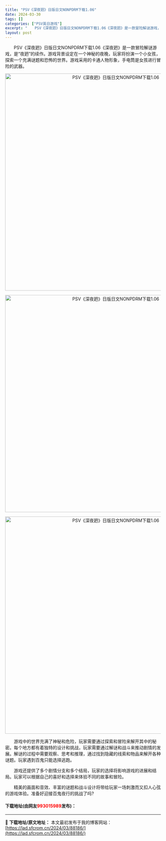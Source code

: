 ```yaml
---
title: "PSV《深夜㢠》日版日文NONPDRM下载1.06"
date: 2024-03-30
tags: []
categories: ["PSV英日游戏"]
excerpt: "　　PSV《深夜㢠》日版日文NONPDRM下载1.06《深夜㢠》是一款冒险解谜游戏，是&ldquo;夜㢠&rdquo;的续作。游戏背景设定在一个神秘的夜晚，玩家将扮演一个小女孩，探索一个充满谜题和恐怖的世界。游戏采用的卡通人物形象，手电筒是女孩进行冒险的武器。 　　游戏中的世界充满了神秘和危险，玩家&hellip;"
layout: post
---
```


 <p>　　PSV《深夜㢠》日版日文NONPDRM下载1.06《深夜㢠》是一款冒险解谜游戏，是&ldquo;夜㢠&rdquo;的续作。游戏背景设定在一个神秘的夜晚，玩家将扮演一个小女孩，探索一个充满谜题和恐怖的世界。游戏采用的卡通人物形象，手电筒是女孩进行冒险的武器。</p> <p align="center"><img align="" border="0" src="https://lad.sfcrom.cn/wp-content/uploads/2024/03/20240330_66077fb0bb9ac.webp" width="700" alt="PSV《深夜㢠》日版日文NONPDRM下载1.06" /></p> <p align="center"><img align="" border="0" src="https://lad.sfcrom.cn/wp-content/uploads/2024/03/20240330_66077fb11e7bd.webp" width="700" alt="PSV《深夜㢠》日版日文NONPDRM下载1.06" /></p> <p align="center"><img align="" border="0" src="https://lad.sfcrom.cn/wp-content/uploads/2024/03/20240330_66077fb1739bf.webp" width="700" alt="PSV《深夜㢠》日版日文NONPDRM下载1.06" /></p> <p>　　游戏中的世界充满了神秘和危险，玩家需要通过探索和冒险来解开其中的秘密。每个地方都有着独特的设计和挑战，玩家需要通过解谜和战斗来推动剧情的发展。解谜的过程中需要观察、思考和推理，通过找到隐藏的线索和物品来解开各种谜题。玩家遇到百鬼只能选择逃跑。</p> <p>　　游戏还提供了多个剧情分支和多个结局，玩家的选择将影响游戏的进展和结局。玩家可以根据自己的喜好和选择来体验不同的故事和冒险。</p> <p>　　精美的画面和音效、丰富的谜题和战斗设计将带给玩家一场刺激而又扣人心弦的游戏体验。准备好迎接百鬼夜行的挑战了吗?</p> <p><h4>下载地址(由网友<font color="red">993015989</font>发布)：</h4></p> 

---
📖 **下载地址/原文地址：** 本文最初发布于我的博客网站：[https://lad.sfcrom.cn/2024/03/88186/](https://lad.sfcrom.cn/2024/03/88186/)
